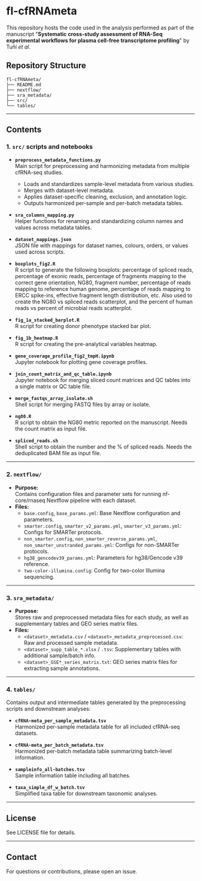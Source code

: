 # fl-cfRNAmeta

This repository hosts the code used in the analysis performed as part of the manuscript "**Systematic cross-study assessment of RNA-Seq experimental workflows for plasma cell-free transcriptome profiling**" by Tuñí _et al_.


## Repository Structure

```
fl-cfRNAmeta/
├── README.md
├── nextflow/
├── sra_metadata/
├── src/
└── tables/
```

---

## Contents

### 1. `src/` scripts and notebooks

- **`preprocess_metadata_functions.py`**  
  Main script for preprocessing and harmonizing metadata from multiple cfRNA-seq studies.  
  - Loads and standardizes sample-level metadata from various studies.
  - Merges with dataset-level metadata.
  - Applies dataset-specific cleaning, exclusion, and annotation logic.
  - Outputs harmonized per-sample and per-batch metadata tables.

- **`sra_columns_mapping.py`**  
  Helper functions for renaming and standardizing column names and values across metadata tables.

- **`dataset_mappings.json`**  
  JSON file with mappings for dataset names, colours, orders, or values used across scripts.

- **`boxplots_fig2.R`**  
  R script to generate the following boxplots: percentage of spliced reads, percentage of exonic reads, percentage of fragments mapping to the correct gene orientation, NG80, fragment number, percentage of reads mapping to reference human genome, percentage of reads mapping to ERCC spike-ins, effective fragment length distribution, etc. Also used to create the NG80 vs spliced reads scatterplot, and the percent of human reads vs percent of microbial reads scatterplot.

- **`fig_1a_stacked_barplot.R`**  
  R script for creating donor phenotype stacked bar plot.

- **`fig_1b_heatmap.R`**  
  R script for creating the pre-analytical variables heatmap.

- **`gene_coverage_profile_fig2_tmpH.ipynb`**  
  Jupyter notebook for plotting gene coverage profiles.

- **`join_count_matrix_and_qc_table.ipynb`**  
  Jupyter notebook for merging sliced count matrices and QC tables into a single matrix or QC table file.

- **`merge_fastqs_array_isolate.sh`**  
  Shell script for merging FASTQ files by array or isolate.

- **`ng80.R`**  
  R script to obtain the NG80 metric reported on the manuscript. Needs the count matrix as input file.

- **`spliced_reads.sh`**  
  Shell script to obtain the number and the % of spliced reads. Needs the deduplicated BAM file as input file.
---

### 2. `nextflow/`

- **Purpose:**  
  Contains configuration files and parameter sets for running nf-core/rnaseq Nextflow pipeline with each dataset.
- **Files:**
  - `base.config`, `base_params.yml`: Base Nextflow configuration and parameters.
  - `smarter.config`, `smarter_v2_params.yml`, `smarter_v3_params.yml`: Configs for SMARTer protocols.
  - `non_smarter.config`, `non_smarter_reverse_params.yml`, `non_smarter_unstranded_params.yml`: Configs for non-SMARTer protocols.
  - `hg38_gencodev39_params.yml`: Parameters for hg38/Gencode v39 reference.
  - `two-color-illumina.config`: Config for two-color Illumina sequencing.

---

### 3. `sra_metadata/`

- **Purpose:**  
  Stores raw and preprocessed metadata files for each study, as well as supplementary tables and GEO series matrix files.
- **Files:**
  - `<dataset>_metadata.csv` / `<dataset>_metadata_preprocessed.csv`: Raw and processed sample metadata.
  - `<dataset>_supp_table_*.xlsx` / `.tsv`: Supplementary tables with additional sample/batch info.
  - `<dataset>_GSE*_series_matrix.txt`: GEO series matrix files for extracting sample annotations.

---

### 4. `tables/`

Contains output and intermediate tables generated by the preprocessing scripts and downstream analyses:

- **`cfRNA-meta_per_sample_metadata.tsv`**  
  Harmonized per-sample metadata table for all included cfRNA-seq datasets.

- **`cfRNA-meta_per_batch_metadata.tsv`**  
  Harmonized per-batch metadata table summarizing batch-level information.

- **`sampleinfo_all-batches.tsv`**  
  Sample information table including all batches.

- **`taxa_simple_df_w_batch.tsv`**  
  Simplified taxa table for downstream taxonomic analyses.

---

## License

See LICENSE file for details.

---

## Contact

For questions or contributions, please open an issue.
